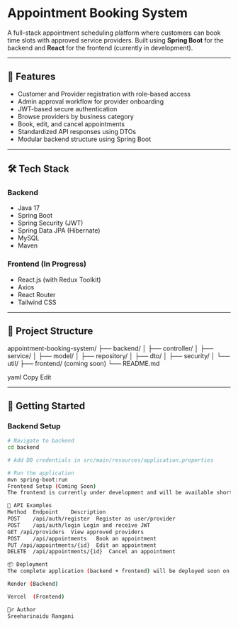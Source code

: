 # Appointment Booking System

A full-stack appointment scheduling platform where customers can book time slots with approved service providers. Built using **Spring Boot** for the backend and **React** for the frontend (currently in development).

---

## 📌 Features

- Customer and Provider registration with role-based access
- Admin approval workflow for provider onboarding
- JWT-based secure authentication
- Browse providers by business category
- Book, edit, and cancel appointments
- Standardized API responses using DTOs
- Modular backend structure using Spring Boot

---

## 🛠️ Tech Stack

### Backend
- Java 17
- Spring Boot
- Spring Security (JWT)
- Spring Data JPA (Hibernate)
- MySQL
- Maven

### Frontend (In Progress)
- React.js (with Redux Toolkit)
- Axios
- React Router
- Tailwind CSS

---

## 📁 Project Structure

appointment-booking-system/
├── backend/
│ ├── controller/
│ ├── service/
│ ├── model/
│ ├── repository/
│ ├── dto/
│ ├── security/
│ └── util/
├── frontend/ (coming soon)
└── README.md

yaml
Copy
Edit

---

## 🚀 Getting Started

### Backend Setup

```bash
# Navigate to backend
cd backend

# Add DB credentials in src/main/resources/application.properties

# Run the application
mvn spring-boot:run
Frontend Setup (Coming Soon)
The frontend is currently under development and will be available shortly.

🧪 API Examples
Method	Endpoint	Description
POST	/api/auth/register	Register as user/provider
POST	/api/auth/login	Login and receive JWT
GET	/api/providers	View approved providers
POST	/api/appointments	Book an appointment
PUT	/api/appointments/{id}	Edit an appointment
DELETE	/api/appointments/{id}	Cancel an appointment

📦 Deployment
The complete application (backend + frontend) will be deployed soon on platform such as:

Render (Backend)

Vercel  (Frontend)

🙋‍♂️ Author
Sreeharinaidu Rangani



